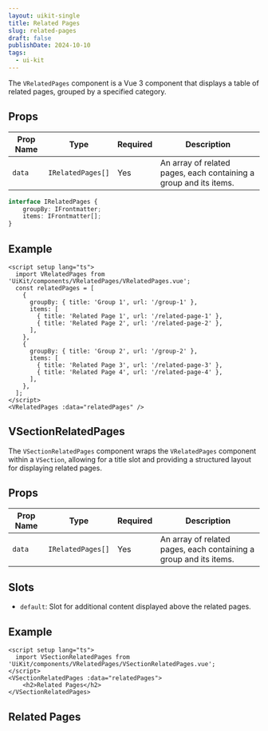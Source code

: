 ```yaml
---
layout: uikit-single
title: Related Pages
slug: related-pages
draft: false
publishDate: 2024-10-10
tags:
  - ui-kit
---
```


The `VRelatedPages` component is a Vue 3 component that displays a table of related pages, grouped by a specified category.

## Props
| Prop Name   | Type                      | Required | Description |
|-------------|---------------------------|----------|-------------|
| `data`      | `IRelatedPages[]`        | Yes      | An array of related pages, each containing a group and its items. |

``` ts
interface IRelatedPages {
    groupBy: IFrontmatter;
    items: IFrontmatter[];
}
```

## Example
```vue
<script setup lang="ts">
  import VRelatedPages from 'UiKit/components/VRelatedPages/VRelatedPages.vue';
  const relatedPages = [
    {
      groupBy: { title: 'Group 1', url: '/group-1' },
      items: [
        { title: 'Related Page 1', url: '/related-page-1' },
        { title: 'Related Page 2', url: '/related-page-2' },
      ],
    },
    {
      groupBy: { title: 'Group 2', url: '/group-2' },
      items: [
        { title: 'Related Page 3', url: '/related-page-3' },
        { title: 'Related Page 4', url: '/related-page-4' },
      ],
    },
  ];
</script>
<VRelatedPages :data="relatedPages" />
```

<script setup lang="ts">
  import VRelatedPages from 'UiKit/components/VRelatedPages/VRelatedPages.vue';
  import VSectionRelatedPages from 'UiKit/components/VRelatedPages/VSectionRelatedPages.vue';
import { onMounted, computed } from 'vue';
import { pages } from 'UiKit/types/pages';


const currentPage = computed(() => (
  pages.getPageByURL("/master/intervyu/ayurveda-nauka-zhizni")
));

const relatedPages = computed(() => {
  let data = [];
  if (currentPage.value) {
    // if we have a children - add them
    if (Object.keys(currentPage.value.children).length > 0) {
      data.push(currentPage.value);
    }
    const parent = currentPage.value.getParent(true);
    // one from top
    if (parent && parent.data.url != '/') {
      data = data.concat(parent);
    }
    // all prev and next categories
    let next = currentPage.value.next();
    let idx = 0;
    while (next !== null && idx < 15) {
      if (next.childsLength() !== 0) {
        data.push(next);
      }
      next = next.next();
      idx ++;
    }
    idx = 0;
    let prev = currentPage.value.prev();
    while (prev !== null && idx < 15) {
      if (prev.childsLength() !== 0) {
        data.push(prev);
      }
      prev = prev.prev();
      idx ++;
    }
  }
  return data;
});
</script>
<VRelatedPages :data="relatedPages" />


## VSectionRelatedPages
The `VSectionRelatedPages` component wraps the `VRelatedPages` component within a `VSection`, allowing for a title slot and providing a structured layout for displaying related pages.

## Props
| Prop Name   | Type                      | Required | Description |
|-------------|---------------------------|----------|-------------|
| `data`      | `IRelatedPages[]`        | Yes      | An array of related pages, each containing a group and its items. |


## Slots
- `default`: Slot for additional content displayed above the related pages.


## Example
```vue
<script setup lang="ts">
  import VSectionRelatedPages from 'UiKit/components/VRelatedPages/VSectionRelatedPages.vue';
</script>
<VSectionRelatedPages :data="relatedPages">
    <h2>Related Pages</h2>
</VSectionRelatedPages>
```

<VSectionRelatedPages :data="relatedPages">
    <h2>Related Pages</h2>
</VSectionRelatedPages>